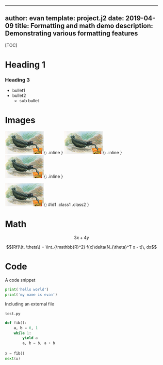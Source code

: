 ----
author: evan
template: project.j2
date: 2019-04-09
title: Formatting and math demo
description: Demonstrating various formatting features
----

[TOC]

# Heading 1

### Heading 3

* bullet1
* bullet2
    * sub bullet
    

# Images

![inline image](cheetos_small.png "title"){: .inline } 
![inline image](cheetos_small.png){: .inline } 
![inline image](cheetos_small.png){: .inline } 

![](cheetos_small.png){: #id1 .class1 .class2 }  


# Math

$$3x + 4y$$

$$[Rf]\(t, \theta\) = \int_{\mathbb{R}^2} f(x)\delta(N_{\theta}^T x - t)\, dx$$

# Code

A code snippet
``` python
print('hello world')
print('my name is evan')
```

Including an external file

`test.py`

``` python
def fib():
    a, b = 0, 1
    while 1:
        yield a
        a, b = b, a + b

x = fib()
next(x)
```
